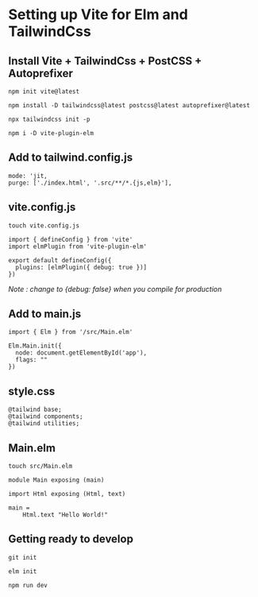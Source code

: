 # Setting up Vite for Elm and TailwindCss

## Install Vite + TailwindCss + PostCSS + Autoprefixer

`npm init vite@latest`

`npm install -D tailwindcss@latest postcss@latest autoprefixer@latest`

`npx tailwindcss init -p`

`npm i -D vite-plugin-elm`

## Add to tailwind.config.js

```
mode: 'jit,
purge: ['./index.html', '.src/**/*.{js,elm}'],
```

## vite.config.js
`touch vite.config.js`

```
import { defineConfig } from 'vite'
import elmPlugin from 'vite-plugin-elm'

export default defineConfig({
  plugins: [elmPlugin({ debug: true })]
})
```

*Note : change to {debug: false} when you compile for production*

## Add to main.js

```
import { Elm } from '/src/Main.elm'

Elm.Main.init({
  node: document.getElementById('app'),
  flags: ""
})
```


## style.css

```
@tailwind base;
@tailwind components;
@tailwind utilities;
```

## Main.elm

`touch src/Main.elm`

```
module Main exposing (main)

import Html exposing (Html, text)

main =
    Html.text "Hello World!"
```



## Getting ready to develop
`git init`

`elm init`

`npm run dev`

